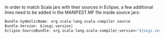 In order to match Scala jars with their sources in Eclipse, a few additional lines need to be added in the MANIFEST.MF file inside source jars:

```scala
Bundle-SymbolicName: org.scala-lang.scala-compiler.source
Bundle-Version: ${osgi.version}
Eclipse-SourceBundle: org.scala-lang.scala-compiler;version="${osgi.version}";roots:="."
```

